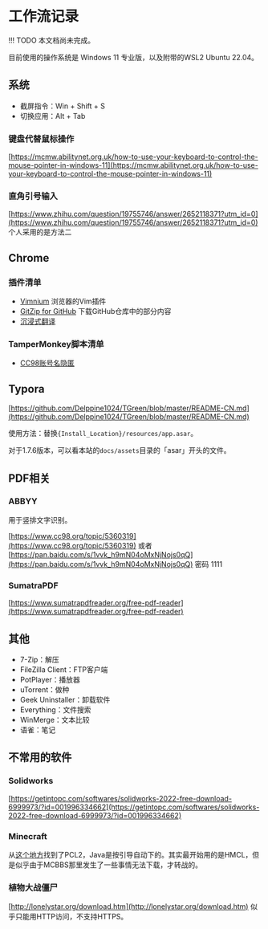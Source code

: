 # 工作流记录

!!! TODO
    本文档尚未完成。

目前使用的操作系统是 Windows 11 专业版，以及附带的WSL2 Ubuntu 22.04。

## 系统

- 截屏指令：Win + Shift + S
- 切换应用：Alt + Tab

### 键盘代替鼠标操作

[https://mcmw.abilitynet.org.uk/how-to-use-your-keyboard-to-control-the-mouse-pointer-in-windows-11](https://mcmw.abilitynet.org.uk/how-to-use-your-keyboard-to-control-the-mouse-pointer-in-windows-11)

### 直角引号输入

[https://www.zhihu.com/question/19755746/answer/2652118371?utm_id=0](https://www.zhihu.com/question/19755746/answer/2652118371?utm_id=0) 个人采用的是方法二

## Chrome

### 插件清单

- [Vimnium](https://vimium.github.io/) 浏览器的Vim插件
- [GitZip for GitHub](https://gitzip.org/) 下载GitHub仓库中的部分内容
- [沉浸式翻译](https://immersivetranslate.com/zh-Hans/)

### TamperMonkey脚本清单

- [CC98账号名隐匿](https://greasyfork.org/zh-CN/scripts/438509-cc98%E8%B4%A6%E5%8F%B7%E5%90%8D%E9%9A%90%E5%8C%BF)

## Typora

[https://github.com/Delppine1024/TGreen/blob/master/README-CN.md](https://github.com/Delppine1024/TGreen/blob/master/README-CN.md) 

使用方法：替换`{Install_Location}/resources/app.asar`。

对于1.7.6版本，可以看本站的`docs/assets`目录的「asar」开头的文件。

## PDF相关

### ABBYY

用于竖排文字识别。

[https://www.cc98.org/topic/5360319](https://www.cc98.org/topic/5360319) 或者 [https://pan.baidu.com/s/1vvk_h9mN04oMxNjNojs0qQ](https://pan.baidu.com/s/1vvk_h9mN04oMxNjNojs0qQ) 密码 1111

### SumatraPDF

[https://www.sumatrapdfreader.org/free-pdf-reader](https://www.sumatrapdfreader.org/free-pdf-reader)

## 其他

- 7-Zip：解压
- FileZilla Client：FTP客户端
- PotPlayer：播放器
- uTorrent：做种
- Geek Uninstaller：卸载软件
- Everything：文件搜索
- WinMerge：文本比较
- 语雀：笔记

## 不常用的软件

### Solidworks

[https://getintopc.com/softwares/solidworks-2022-free-download-6999973/?id=001996334662](https://getintopc.com/softwares/solidworks-2022-free-download-6999973/?id=001996334662)

### Minecraft

从[这个地方](https://www.mcnav.net/)找到了PCL2，Java是按引导自动下的。其实最开始用的是HMCL，但是似乎由于MCBBS那里发生了一些事情无法下载，才转战的。

### 植物大战僵尸

[http://lonelystar.org/download.htm](http://lonelystar.org/download.htm) 似乎只能用HTTP访问，不支持HTTPS。